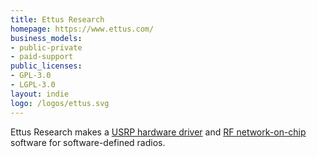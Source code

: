 ```yaml
---
title: Ettus Research
homepage: https://www.ettus.com/
business_models:
- public-private
- paid-support
public_licenses:
- GPL-3.0
- LGPL-3.0
layout: indie
logo: /logos/ettus.svg
---
```


Ettus Research makes a [USRP hardware driver](https://www.ettus.com/sdr-software/detail/usrp-hardware-driver) and [RF network-on-chip](https://www.ettus.com/sdr-software/detail/rf-network-on-chip) software for software-defined radios.
